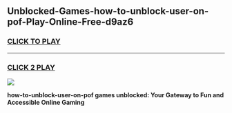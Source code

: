 
## Unblocked-Games-how-to-unblock-user-on-pof-Play-Online-Free-d9az6
<h3>
<a href="https://premium76.site?title=how-to-unblock-user-on-pof&ref=26A">CLICK TO PLAY</a></h3>
<hr>

<h3>
<a href="https://premium76.site?title=how-to-unblock-user-on-pof&ref=26A">CLICK 2 PLAY</a>
  
</h3>

<a href="https://premium76.site?title=how-to-unblock-user-on-pof&ref=26A"><img src="https://clearcache.store/games.png"></a>


**how-to-unblock-user-on-pof games unblocked: Your Gateway to Fun and Accessible Online Gaming**
